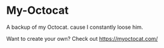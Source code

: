 # My-Octocat
A backup of my Octocat. cause I constantly loose him.

Want to create your own? Check out https://myoctocat.com/ 
